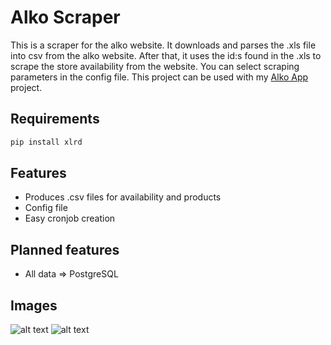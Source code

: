 # Alko Scraper
This is a scraper for the alko website. It downloads and parses the .xls file into csv from the alko website. After that, it uses the id:s found in the .xls to scrape the store availability from the website. You can select scraping parameters in the config file. This project can be used with my [Alko App](https://github.com/olahepelto/alko-app) project.

## Requirements
```bash
pip install xlrd
```
## Features
* Produces .csv files for availability and products
* Config file
* Easy cronjob creation

## Planned features
* All data => PostgreSQL

## Images
![alt text](https://raw.githubusercontent.com/olahepelto/alko-scraper/master/images/Screenshot1.png "Screenshot 1")
![alt text](https://raw.githubusercontent.com/olahepelto/alko-scraper/master/images/Screenshot2.png "Screenshot 2")
